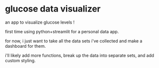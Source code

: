 # glucose data visualizer
an app to visualize glucose levels ! 

first time using python+streamlit for a personal data app.

for now, i just want to take all the data sets i've collected and make a dashboard for them.

i'll likely add more functions, break up the data into separate sets, and add custom styling.
